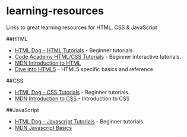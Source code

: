 # learning-resources
Links to great learning resources for HTML, CSS &amp; JavaScript

##HTML

- [HTML Dog - HTML Tutorials](http://htmldog.com/guides/html/beginner/) - Beginner tutorials.
- [Code Academy HTML/CSS Tutorials](https://www.codecademy.com/en/tracks/htmlcss) - Beginner interactive tutorials.
- [MDN Introduction to HTML](https://developer.mozilla.org/en-US/Learn/HTML/Introduction_to_HTML)
- [Dive Into HTML5](http://diveintohtml5.info/) - HTML5 specific basics and reference

##CSS

- [HTML Dog - CSS Tutorials](http://htmldog.com/guides/css/beginner/) - Beginner tutorials.
- [MDN Introduction to CSS](https://developer.mozilla.org/en-US/Learn/CSS/Introduction_to_CSS) - Introduction to CSS

##JavaScript

- [HTML Dog - Javascript Tutorials](http://htmldog.com/guides/Javascript/beginner/) - Beginner tutorials.
- [MDN Javascript Basics](https://developer.mozilla.org/en-US/Learn/Getting_started_with_the_web/JavaScript_basics)
